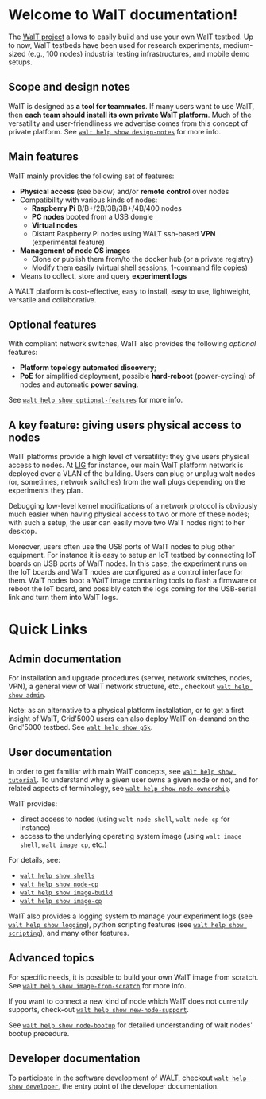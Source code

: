 
# Welcome to WalT documentation!

The [WalT project](https://walt-project.liglab.fr) allows to easily build and use your own WalT testbed.
Up to now, WalT testbeds have been used for research experiments, medium-sized (e.g., 100 nodes) industrial testing infrastructures, and mobile demo setups.

## Scope and design notes

WalT is designed as **a tool for teammates**.
If many users want to use WalT, then **each team should install its own private WalT platform**.
Much of the versatility and user-friendliness we advertise comes from this concept of private platform.
See [`walt help show design-notes`](design-notes.md) for more info.

## Main features

WalT mainly provides the following set of features:
* **Physical access** (see below) and/or **remote control** over nodes
* Compatibility with various kinds of nodes:
  - **Raspberry Pi** B/B+/2B/3B/3B+/4B/400 nodes
  - **PC nodes** booted from a USB dongle
  - **Virtual nodes**
  - Distant Raspberry Pi nodes using WALT ssh-based **VPN** (experimental feature)
* **Management of node OS images**
  - Clone or publish them from/to the docker hub (or a private registry)
  - Modify them easily (virtual shell sessions, 1-command file copies)
* Means to collect, store and query **experiment logs**

A WALT platform is cost-effective, easy to install, easy to use, lightweight, versatile and collaborative.

## Optional features

With compliant network switches, WalT also provides the following *optional* features:
* **Platform topology automated discovery**;
* **PoE** for simplified deployment, possible **hard-reboot** (power-cycling) of nodes and automatic **power saving**.

See [`walt help show optional-features`](optional-features.md) for more info.

## A key feature: giving users physical access to nodes

WalT platforms provide a high level of versatility: they give users physical access to nodes.
At [LIG](https://www.liglab.fr) for instance, our main WalT platform network is deployed over a VLAN of the building.
Users can plug or unplug walt nodes (or, sometimes, network switches) from the wall plugs depending on the experiments they plan.

Debugging low-level kernel modifications of a network protocol is obviously much easier when having physical access to two or more of these nodes; with such a setup, the user can easily move two WalT nodes right to her desktop.

Moreover, users often use the USB ports of WalT nodes to plug other equipment.
For instance it is easy to setup an IoT testbed by connecting IoT boards on USB ports of WalT nodes. In this case, the experiment runs on the IoT boards and WalT nodes are configured as a control interface for them. WalT nodes boot a WalT image containing tools to flash a firmware or reboot the IoT board, and possibly catch the logs coming for the USB-serial link and turn them into WalT logs.

# Quick Links

## Admin documentation

For installation and upgrade procedures (server, network switches, nodes, VPN), a general view of WalT network structure, etc., checkout [`walt help show admin`](admin.md).

Note: as an alternative to a physical platform installation, or to get a first insight of WalT, Grid'5000 users can also deploy WalT on-demand on the Grid'5000 testbed. See [`walt help show g5k`](g5k.md).

## User documentation

In order to get familiar with main WalT concepts, see [`walt help show tutorial`](tutorial.md).
To understand why a given user owns a given node or not, and for related aspects of terminology, see [`walt help show node-ownership`](node-ownership.md).

WalT provides:
* direct access to nodes (using `walt node shell`, `walt node cp` for instance)
* access to the underlying operating system image (using `walt image shell`, `walt image cp`, etc.)

For details, see:
* [`walt help show shells`](shells.md)
* [`walt help show node-cp`](node-cp.md)
* [`walt help show image-build`](image-build.md)
* [`walt help show image-cp`](image-cp.md)

WalT also provides a logging system to manage your experiment logs (see [`walt help show logging`](logging.md)), python scripting features (see [`walt help show scripting`](scripting.md)), and many other features.

## Advanced topics

For specific needs, it is possible to build your own WalT image from scratch.
See [`walt help show image-from-scratch`](image-from-scratch.md) for more info.

If you want to connect a new kind of node which WalT does not currently
supports, check-out [`walt help show new-node-support`](new-node-support.md).

See [`walt help show node-bootup`](node-bootup.md) for detailed understanding
of walt nodes' bootup precedure.

## Developer documentation

To participate in the software development of WALT, checkout [`walt help show developer`](developer.md),
the entry point of the developer documentation.

